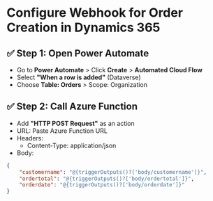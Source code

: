 ﻿# Configure Webhook for Order Creation in Dynamics 365

## ✅ Step 1: Open Power Automate
- Go to **Power Automate** > Click **Create** > **Automated Cloud Flow**
- Select **"When a row is added"** (Dataverse)
- Choose **Table: Orders** > Scope: Organization

## ✅ Step 2: Call Azure Function
- Add **"HTTP POST Request"** as an action
- URL: Paste Azure Function URL
- Headers: 
  - Content-Type: application/json
- Body:
```json
{
    "customername": "@{triggerOutputs()?['body/customername']}",
    "ordertotal": "@{triggerOutputs()?['body/ordertotal']}",
    "orderdate": "@{triggerOutputs()?['body/orderdate']}"
}
